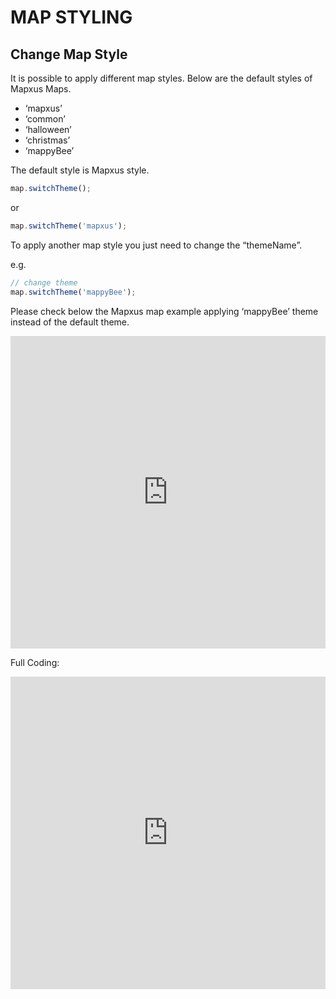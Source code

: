 # MAP STYLING

## Change Map Style

It is possible to apply different map styles. Below are the default styles of Mapxus Maps.

- ‘mapxus’
- ‘common’
- ‘halloween’
- ‘christmas’
- ‘mappyBee’

The default style is Mapxus style.

```js
map.switchTheme();
```

or

```js
map.switchTheme('mapxus');
```

To apply another map style you just need to change the “themeName”.

e.g.

```js
// change theme
map.switchTheme('mappyBee');
```

Please check below the Mapxus map example applying ‘mappyBee’ theme instead of the default theme.

<iframe src="https://bssww.mapxus.com/mappyBeeStyle?header=false&amp;menu=false&amp;code=false" width="100%" height="500px" frameborder="0" scrolling="no"> </iframe>

Full Coding:

<iframe src="https://bssww.mapxus.com/mappyBeeStyle?header=false&amp;menu=false&amp;map=false" width="100%" height="500px" frameborder="0" scrolling="no"> </iframe>
